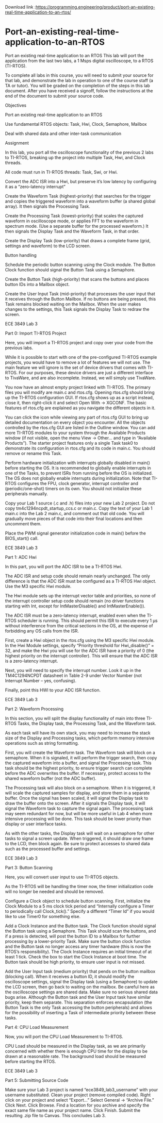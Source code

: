 Download link :https://programming.engineering/product/port-an-existing-real-time-application-to-an-rtos/

# Port-an-existing-real-time-application-to-an-RTOS
Port an existing real-time application to an RTOS
This lab will port the application from the last two labs, a 1 Msps digital oscilloscope, to a RTOS (TI-RTOS).

To complete all labs in this course, you will need to submit your source for that lab, and demonstrate the lab in operation to one of the course staff (a TA or tutor). You will be graded on the completion of the steps in this lab document. After you have received a signoff, follow the instructions at the end of the document to submit your source code.

Objectives

Port an existing real-time application to an RTOS

Use fundamental RTOS objects: Task, Hwi, Clock, Semaphore, Mailbox

Deal with shared data and other inter-task communication

Assignment

In this lab, you port all the oscilloscope functionality of the previous 2 labs to TI-RTOS, breaking up the project into multiple Task, Hwi, and Clock threads.

All code must run in TI-RTOS threads: Task, Swi, or Hwi.

Convert the ADC ISR into a Hwi, but preserve it’s low latency by configuring it as a “zero-latency interrupt”

Create the Waveform Task (highest-priority) that searches for the trigger and copies the triggered waveform into a waveform buffer (a shared global array). It then signals the Processing Task.

Create the Processing Task (lowest-priority) that scales the captured waveform in oscilloscope mode, or applies FFT to the waveform in spectrum mode. (Use a separate buffer for the processed waveform.) It then signals the Display Task and the Waveform Task, in that order.

Create the Display Task (low-priority) that draws a complete frame (grid, settings and waveform) to the LCD screen.

Button handling

Schedule the periodic button scanning using the Clock module. The Button Clock function should signal the Button Task using a Semaphore.

Create the Button Task (high-priority) that scans the buttons and places button IDs into a Mailbox object.

Create the User Input Task (mid-priority) that processes the user input that it receives through the Button Mailbox. If no buttons are being pressed, this Task remains blocked waiting on the Mailbox. When the user makes changes to the settings, this Task signals the Display Task to redraw the screen.

ECE 3849 Lab 3

Part 0: Import TI-RTOS Project

Here, you will import a TI-RTOS project and copy over your code from the previous labs.

While it is possible to start with one of the pre-configured TI-RTOS example projects, you would have to remove a lot of features we will not use. The main feature we will ignore is the set of device drivers that comes with TI-RTOS. For our purposes, these device drivers are just a different interface to TivaWare, and are also incomplete. Instead, we will simply use TivaWare.

You now have an almost empty project linked with TI-RTOS. The primary files you will modify are main.c and rtos.cfg. Opening rtos.cfg should bring up the TI-RTOS configuration GUI. If rtos.cfg shows up as a script instead, close it, then right-click it and select Open With → XGCONF. The basic features of rtos.cfg are explained as you navigate the different objects in it.

You can click the  icon while viewing any part of rtos.cfg GUI to bring up detailed documentation on every object you encounter. All the objects controlled by the rtos.cfg GUI are listed in the Outline window. You can add more TI-RTOS modules to your system through the Available Products window (if not visible, open the menu View → Other… and type in “Available Products”). The starter project features only a single Task task0 to demonstrate its configuration in rtos.cfg and its code in main.c. You should remove or rename this Task.

Perform hardware initialization with interrupts globally disabled in main() before starting the OS. It is recommended to globally enable interrupts in one of the Tasks, to prevent ISRs from running before the OS is initialized. The OS does not globally enable interrupts during initialization. Note that TI-RTOS configures the FPU, clock generator, interrupt controller and (periodic/one-shot) timers on its own. You should not initialize these peripherals manually.

Copy your Lab 1 source (.c and .h) files into your new Lab 2 project. Do not copy tm4c1294ncpdt_startup_ccs.c or main.c. Copy the text of your Lab 1 main.c into the Lab 2 main.c, and comment out that old code. You will gradually move pieces of that code into their final locations and then uncomment them.

Place the PWM signal generator initialization code in main() before the BIOS_start() call.

ECE 3849 Lab 3

Part 1: ADC Hwi

In this part, you will port the ADC ISR to be a TI-RTOS Hwi.

The ADC ISR and setup code should remain nearly unchanged. The only difference is that the ADC ISR must be configured as a TI-RTOS Hwi object. Use the M3 specific Hwi module.

The Hwi module sets up the interrupt vector table and priorities, so none of the interrupt controller setup code should remain (no driver functions starting with Int, except for IntMasterDisable() and IntMasterEnable()).

The ADC ISR must be a zero-latency interrupt, enabled even when the TI-RTOS scheduler is running. This should permit this ISR to execute every 1 μs without interference from the critical sections in the OS, at the expense of forbidding any OS calls from the ISR.

First, create a Hwi object in the rtos.cfg using the M3 specific Hwi module. In the Hwi Module settings, specify “Priority threshold for Hwi_disable()” = 32, and make the Hwi you will use for the ADC ISR have a priority of 0 (the highest priority on the interrupt controller). This will ensure that the ADC ISR is a zero-latency interrupt.

Next, you will need to specify the interrupt number. Look it up in the TM4C1294NCPDT datasheet in Table 2-9 under Vector Number (not Interrupt Number – yes, confusing).

Finally, point this HWI to your ADC ISR function.

ECE 3849 Lab 3

Part 2: Waveform Processing

In this section, you will split the display functionality of main into three TI-RTOS Tasks, the Display task, the Processing Task, and the Waveform task.

As each task will have its own stack, you may need to increase the stack size of the Display and Processing tasks, which perform memory intensive operations such as string formatting.

First, you will create the Waveform task. The Waveform task will block on a semaphore. When it is signaled, it will perform the trigger search, then copy the captured waveform into a buffer, and signal the Processing task. This task should be the highest priority, to ensure trigger search can complete before the ADC overwrites the buffer. If necessary, protect access to the shared waveform buffer (not the ADC buffer).

The Processing task will also block on a semaphore. When it is triggered, it will scale the captured samples for display, and store them in a separate buffer. Once the signal has been scaled, it will signal the Display task to draw the buffer onto the screen. After it signals the Display task, it will signal the Waveform task to capture the signal again. The processing task may seem redundant for now, but will be more useful in Lab 4 when more intensive processing will be done. This task should be lower priority than display or user interface tasks.

As with the other tasks, the Display task will wait on a semaphore for other tasks to signal a screen update. When triggered, it should draw one frame to the LCD, then block again. Be sure to protect accesses to shared data such as the processed buffer and settings.

ECE 3849 Lab 3

Part 3: Button Scanning

Here, you will convert user input to use TI-RTOS objects.

As the TI-RTOS will be handling the timer now, the timer initialization code will no longer be needed and should be removed.

Configure a Clock object to schedule button scanning. First, initialize the Clock Module to a 5 ms clock tick period and “Internally configure a Timer to periodically call Clock_tick().” Specify a different “Timer Id” if you would like to use Timer0 for something else.

Add a Clock Instance and the Button task. The Clock function should signal the Button task using a Semaphore. This Task should scan the buttons, and if a press is detected, will post the button ID to a Mailbox for further processing by a lower-priority Task. Make sure the button clock function and the Button task no longer access any timer hardware (this is now the RTOS’s responsibility). The Clock Instance requires an initial timeout of at least 1 tick. Check the box to start the Clock Instance at boot time. The Button task should be high priority, to ensure user input is not missed.

Add the User Input task (medium priority) that pends on the button mailbox (blocking call). When it receives a button ID, it should modify the oscilloscope settings, signal the Display task (using a Semaphore) to update the LCD screen, then go back to waiting on the mailbox. Be careful here as the oscilloscope settings are shared data. Make sure no serious shared data bugs arise. Although the Button task and the User Input task have similar priority, keep them separate. This separation enforces encapsulation (the Button Task is the only Task accessing the button peripherals) and allows for the possibility of inserting a Task of intermediate priority between these tasks.

Part 4: CPU Load Measurement

Now, you will port the CPU Load Measurement to TI-RTOS.

CPU Load should be measured in the Display task, as we are primarily concerned with whether there is enough CPU time for the display to be drawn at a reasonable rate. The background load should be measured before starting the RTOS.

ECE 3849 Lab 3

Part 5: Submitting Source Code

Make sure your Lab 3 project is named “ece3849_lab3_username” with your username substituted. Clean your project (remove compiled code). Right click on your project and select “Export…” Select General → “Archive File.” Click Next. Click Browse. Find a location for you archive and specify the exact same file name as your project name. Click Finish. Submit the resulting .zip file to Canvas. This concludes Lab 3.
